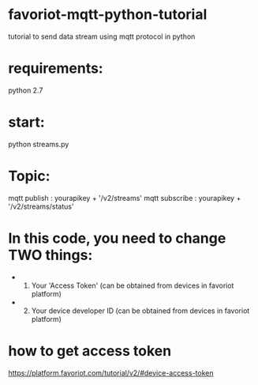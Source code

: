 # favoriot-mqtt-python-tutorial
tutorial to send data stream using mqtt protocol in python

# requirements: 
 python 2.7
 
# start:
  python streams.py
  
# Topic:
mqtt publish : yourapikey + '/v2/streams'
mqtt subscribe : yourapikey + '/v2/streams/status'
  
# In this code, you need to change TWO things:
 *    1. Your 'Access Token' (can be obtained from devices in favoriot platform)
 *    2. Your device developer ID (can be obtained from devices in favoriot platform)
 
 # how to get access token
 https://platform.favoriot.com/tutorial/v2/#device-access-token
 
 
